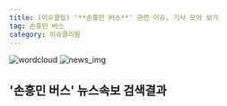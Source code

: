 ```yaml
---
title: (이슈클립) '**손흥민 버스**' 관련 이슈, 기사 모아 보기
tag: 손흥민 버스
category: 이슈클리핑
---
```

![wordcloud](https://s3.ap-northeast-2.amazonaws.com/lyrics101-wordcloud/2018-08-29-1535498623.png)
![news_img](https://user-images.githubusercontent.com/42597476/44507050-1206f400-a6e4-11e8-8d98-7ffbfebb353f.png)
## **'**손흥민 버스**'** 뉴스속보 검색결과

